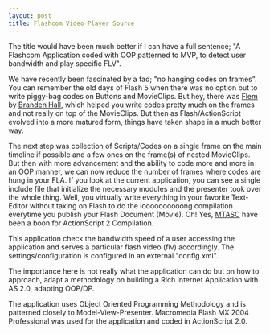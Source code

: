 ```yaml
---
layout: post
title: Flashcom Video Player Source
---
```


The title would have been much better if I can have a full sentence; "A Flashcom Application coded with OOP patterned to MVP, to detect user bandwidth and play specific FLV".

We have recently been fascinated by a fad; "no hanging codes on frames". You can remember the old days of Flash 5 when there was no option but to write piggy-bag codes on Buttons and MovieClips. But hey, there was [Flem](http://chattyfig.figleaf.com/flem/) by [Branden Hall](http://www.waxpraxis.org/), which helped you write codes pretty much on the frames and not really on top of the MovieClips. But then as Flash/ActionScript evolved into a more matured form, things have taken shape in a much better way.

The next step was collection of Scripts/Codes on a single frame on the main timeline if possible and a few ones on the frame(s) of nested MovieClips. But then with more advancement and the ability to code more and more in an OOP manner, we can now reduce the number of frames where codes are hung in your FLA. If you look at the current application, you can see a single include file that initialize the necessary modules and the presenter took over the whole thing. Well, you virtually write everything in your favorite Text-Editor without taxing on Flash to do the loooooooooong compilation everytime you publish your Flash Document (Movie). Oh! Yes, [MTASC](http://www.mtasc.org/) have been a boon for ActionScript 2 Compilation.

This application check the bandwidth speed of a user accessing the application and serves a particular flash video (flv) accordingly. The settings/configuration is configured in an external "config.xml".

The importance here is not really what the application can do but on how to approach, adapt a methodology on building a Rich Internet Application with AS 2.0, adapting OOP/DP.

The application uses Object Oriented Programming Methodology and is patterned closely to Model-View-Presenter. Macromedia Flash MX 2004 Professional was used for the application and coded in ActionScript 2.0.